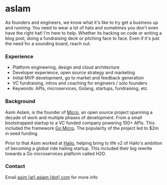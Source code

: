# aslam

As founders and engineers, we know what it's like to try get a business up and running. You need to wear a lot of hats and sometimes you don't even have the right hat! I'm here to help. Whether its hacking on code or writing a blog post, doing a fundraising deck or pitching face to face. Even if it's just the need for a sounding board, reach out.

### Experience 

- Platform engineering, design and cloud architecture
- Developer experience, open source strategy and marketing
- Initial MVP development, go to market and feedback generation
- VC fundraising, intros and coaching for engineers / solo founders
- Keywords: APIs, microservices, Golang, startups, fundraising, etc.

### Background

Asim Aslam, is the founder of [Micro](https://micro.dev), an open source project spanning a decade of work 
and multiple phases of development. From a small bootstrapped startup to a VC funded company powering 100+ APIs.
This included the framework [Go Micro](https://go-micro.dev). The popularity of the project led to $2m in seed funding.

Prior to that Asim worked at [Hailo](https://en.wikipedia.org/wiki/Hailo), helping bring to 
life v2 of Hailo's ambition of becoming a global ride hailing startup. This included their big rewrite towards a Go microservices platform called H2O.

### Contact

Email [asim [at] aslam [dot] com](mailto:asim@aslam.com) for more info
